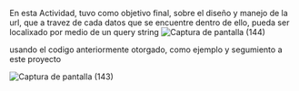 En esta Actividad, tuvo como objetivo final, sobre el diseño y manejo de la url, que a travez de cada datos que se encuentre dentro de ello, pueda ser localixado por medio de un query string
![Captura de pantalla (144)](https://user-images.githubusercontent.com/107498038/235286219-8722be6b-68fd-4224-b8db-0c85c724fc3c.png)

usando el codigo anteriormente otorgado, como ejemplo y segumiento a este proyecto

![Captura de pantalla (143)](https://user-images.githubusercontent.com/107498038/235286228-6c39aae2-223b-4a83-996d-458eaa37ad8e.png)
